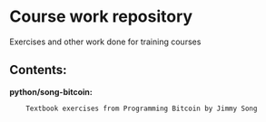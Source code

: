 # Course work repository
Exercises and other work done for training courses

## Contents:

  __python/song-bitcoin:__
        
        Textbook exercises from Programming Bitcoin by Jimmy Song
